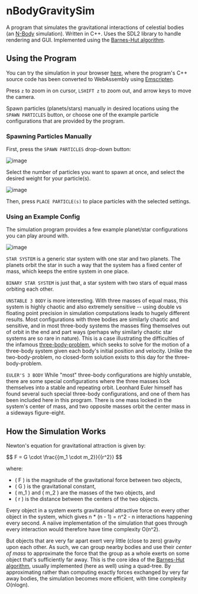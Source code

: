 # nBodyGravitySim

A program that simulates the gravitational interactions of celestial bodies (an [N-Body](https://en.wikipedia.org/wiki/N-body_simulation) simulation).
Written in C++. Uses the SDL2 library to handle rendering and GUI. Implemented using the [Barnes-Hut algorithm](https://en.wikipedia.org/wiki/Barnes%E2%80%93Hut_simulation).

## Using the Program

You can try the simulation in your browser [here](https://nbodygravitysim.pages.dev/), where the program's C++ source code has been converted to WebAssembly using [Emscripten](https://emscripten.org/).

Press ```z``` to zoom in on cursor,  ```LSHIFT z``` to zoom out, and arrow keys to move the camera.

Spawn particles (planets/stars) manually in desired locations using the ```SPAWN PARTICLES``` button, or choose one of the example particle configurations that are provided by the program. 

### Spawning Particles Manually

First, press the ```SPAWN PARTICLES``` drop-down button:

![image](https://github.com/michahn01/nBodyGravitySim/assets/113268235/5932de72-ac9f-4710-8a91-661d339f4acb)

Select the number of particles you want to spawn at once, and select the desired weight for your particle(s). 

![image](https://github.com/michahn01/nBodyGravitySim/assets/113268235/af2dbf2d-6f9e-4bb5-9d87-ce8291063970)

Then, press ```PLACE PARTICLE(s)``` to place particles with the selected settings.

### Using an Example Config

The simulation program provides a few example planet/star configurations you can play around with. 

![image](https://github.com/michahn01/nBodyGravitySim/assets/113268235/9dc9bc53-a7ff-47c9-9d00-0334e97a5b9d)

```STAR SYSTEM``` is a generic star system with one star and two planets. The planets orbit the star in such a way that the system has a fixed center of mass, which keeps the entire system in one place.

```BINARY STAR SYSTEM``` is just that, a star system with two stars of equal mass orbiting each other.

```UNSTABLE 3 BODY``` is more interesting. With three masses of equal mass, this system is highly
chaotic and also extremely sensitive -- using double vs floating point precision in simulation computations leads to hugely different results. Most configurations with three bodies are similarly chaotic and sensitive, and in most three-body systems the masses fling themselves out of orbit in the end and part ways (perhaps why similarly chaotic star systems are so rare in nature). This is a case illustrating the difficulties of the infamous [three-body-problem](https://en.wikipedia.org/wiki/Three-body_problem), which seeks to 
solve for the motion of a three-body system given each body's initial position and velocity. Unlike the two-body-problem, no closed-form
solution exists to this day for the three-body-problem. 

```EULER'S 3 BODY``` While "most" three-body configurations are highly unstable, there are some special configurations where the three masses lock themselves into a stable and repeating orbit. Leonhard Euler himself has found several such special three-body configurations, and one of them has been included here in this program. There is one mass locked in the system's center of mass, and two opposite masses orbit the center mass in a sideways figure-eight.

## How the Simulation Works

Newton's equation for gravitational attraction is given by:

$$ F = G \cdot \frac{{m_1 \cdot m_2}}{{r^2}} \$$

where:
- \( F \) is the magnitude of the gravitational force between two objects,
- \( G \) is the gravitational constant,
- \( m_1 \) and \( m_2 \) are the masses of the two objects, and
- \( r \) is the distance between the centers of the two objects.

Every object in a system exerts gravitational attractive force on every other object in the system, which gives n * (n - 1) = n^2 - n interactions happening every second. A naiive implementation of the simulation that goes through every interaction would therefore have time complexity O(n^2).

But objects that are very far apart exert very little (close to zero) gravity upon each other. As such, we can group nearby bodies and use their _center of mass_ to approximate the force that the group as a whole exerts on some object that's sufficiently far away. This is the core idea of the [Barnes-Hut algorithm](https://en.wikipedia.org/wiki/Barnes%E2%80%93Hut_simulation), usually implemented (here as well) using a quad-tree. By approximating rather than computing exactly forces exchanged by very far away bodies, the simulation becomes more efficient, with time complexity O(nlogn).
